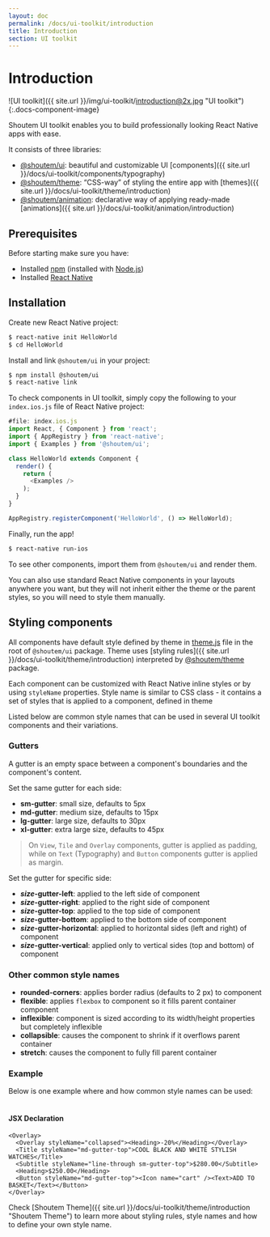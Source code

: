 ```yaml
---
layout: doc
permalink: /docs/ui-toolkit/introduction
title: Introduction
section: UI toolkit
---
```


# Introduction

![UI toolkit]({{ site.url }}/img/ui-toolkit/introduction@2x.jpg "UI toolkit"){:.docs-component-image}

Shoutem UI toolkit enables you to build professionally looking React Native apps with ease.  

It consists of three libraries: 

- [@shoutem/ui](https://github.com/shoutem/ui): beautiful and customizable UI [components]({{ site.url }}/docs/ui-toolkit/components/typography)
- [@shoutem/theme](https://github.com/shoutem/theme): “CSS-way” of styling the entire app with [themes]({{ site.url }}/docs/ui-toolkit/theme/introduction)
- [@shoutem/animation](https://github.com/shoutem/animation): declarative way of applying ready-made [animations]({{ site.url }}/docs/ui-toolkit/animation/introduction) 


## Prerequisites
Before starting make sure you have:

- Installed [npm](https://www.npmjs.com/) (installed with [Node.js](https://nodejs.org/en/))
- Installed [React Native](https://facebook.github.io/react-native/docs/getting-started.html)

## Installation

Create new React Native project:

```bash
$ react-native init HelloWorld
$ cd HelloWorld
```

Install and link `@shoutem/ui` in your project:

```bash
$ npm install @shoutem/ui
$ react-native link
```

To check components in UI toolkit, simply copy the following to your `index.ios.js` file of React Native project:

```JavaScript
#file: index.ios.js
import React, { Component } from 'react';
import { AppRegistry } from 'react-native';
import { Examples } from '@shoutem/ui';

class HelloWorld extends Component {
  render() {
    return (
      <Examples />
    );
  }
}

AppRegistry.registerComponent('HelloWorld', () => HelloWorld);
```

Finally, run the app!

```bash
$ react-native run-ios
```

To see other components, import them from `@shoutem/ui` and render them.

You can also use standard React Native components in your layouts anywhere you want, but they will not inherit either the theme or the parent styles, so you will need to style them manually.

## Styling components

All components have default style defined by theme in [theme.js](https://github.com/shoutem/ui/blob/develop/theme.js) file in the root of `@shoutem/ui` package. Theme uses [styling rules]({{ site.url }}/docs/ui-toolkit/theme/introduction) interpreted by [@shoutem/theme](https://github.com/shoutem/theme) package.

Each component can be customized with React Native inline styles or by using `styleName` properties. Style name is similar to CSS class - it contains a set of styles that is applied to a component, defined in theme

Listed below are common style names that can be used in several UI toolkit components and their variations.

### Gutters

A gutter is an empty space between a component's boundaries and the component's content.

Set the same gutter for each side:

* **sm-gutter**: small size, defaults to 5px
* **md-gutter**: medium size, defaults to 15px
* **lg-gutter**: large size, defaults to 30px
* **xl-gutter**: extra large size, defaults to 45px
  
> On `View`, `Tile` and `Overlay` components, gutter is applied as padding, while on `Text` (Typography) and `Button` components gutter is applied as margin.    
    
Set the gutter for specific side:
 
* **_size_-gutter-left**: applied to the left side of component
* **_size_-gutter-right**: applied to the right side of component
* **_size_-gutter-top**: applied to the top side of component
* **_size_-gutter-bottom**: applied to the bottom side of component
* **_size_-gutter-horizontal**: applied to horizontal sides (left and right) of component
* **_size_-gutter-vertical**: applied only to vertical sides (top and bottom) of component

### Other common style names

* **rounded-corners**: applies border radius (defaults to 2 px) to component
* **flexible**: applies `flexbox` to component so it fills parent container component
* **inflexible**: component is sized according to its width/height properties but completely inflexible
* **collapsible**: causes the component to shrink if it overflows parent container
* **stretch**: causes the component to fully fill parent container


### Example
  
Below is one example where and how common style names can be used:  
<br />  

#### JSX Declaration
```JSX
<Overlay>
  <Overlay styleName="collapsed"><Heading>-20%</Heading></Overlay>
  <Title styleName="md-gutter-top">COOL BLACK AND WHITE STYLISH WATCHES</Title>
  <Subtitle styleName="line-through sm-gutter-top">$280.00</Subtitle>
  <Heading>$250.00</Heading>
  <Button styleName="md-gutter-top"><Icon name="cart" /><Text>ADD TO BASKET</Text></Button>
</Overlay>
```

Check [Shoutem Theme]({{ site.url }}/docs/ui-toolkit/theme/introduction "Shoutem Theme") to learn more about styling rules, style names and how to define your own style name.
